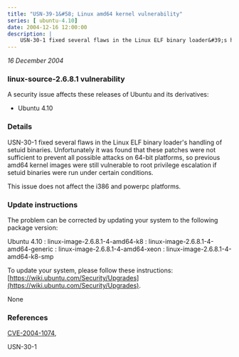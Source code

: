```yaml
---
title: "USN-39-1&#58; Linux amd64 kernel vulnerability"
series: [ ubuntu-4.10]
date: 2004-12-16 12:00:00
description: |
    USN-30-1 fixed several flaws in the Linux ELF binary loader&#39;s handling of setuid binaries. Unfortunately it was found that these patches were not sufficient to prevent all possible attacks on 64-bit platforms, so previous amd64 kernel images were still vulnerable to root privilege escalation if setuid binaries were run under certain conditions.
--- 
```

 
 

*16 December 2004*

### linux-source-2.6.8.1 vulnerability

A security issue affects these releases of Ubuntu and its derivatives:

* Ubuntu 4.10

### Details

USN-30-1 fixed several flaws in the Linux ELF binary loader&#39;s handling of setuid binaries. Unfortunately it was found that these patches were not sufficient to prevent all possible attacks on 64-bit platforms, so previous amd64 kernel images were still vulnerable to root privilege escalation if setuid binaries were run under certain conditions.

This issue does not affect the i386 and powerpc platforms.

### Update instructions

The problem can be corrected by updating your system to the following package version:

Ubuntu 4.10
 : linux-image-2.6.8.1-4-amd64-k8 
 : linux-image-2.6.8.1-4-amd64-generic 
 : linux-image-2.6.8.1-4-amd64-xeon 
 : linux-image-2.6.8.1-4-amd64-k8-smp 

To update your system, please follow these instructions: [https://wiki.ubuntu.com/Security/Upgrades](https://wiki.ubuntu.com/Security/Upgrades).

None

### References

 
 [CVE-2004-1074](http://people.ubuntu.com/~ubuntu-security/cve/CVE-2004-1074), 

 USN-30-1
 

